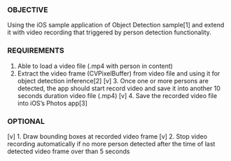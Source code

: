 ### OBJECTIVE
Using the iOS sample application of Object Detection sample[1] and extend it with video recording that triggered by person detection functionality.

### REQUIREMENTS
1. Able to load a video file (.mp4 with person in content)
2. Extract the video frame (CVPixelBuffer) from video file and using it for object detection inference[2]
[v] 3. Once one or more persons are detected, the app should start record video and save it into another 10 seconds duration video file (.mp4)
[v] 4. Save the recorded video file into iOS’s Photos app[3]

### OPTIONAL
[v] 1. Draw bounding boxes at recorded video frame
[v] 2. Stop video recording automatically if no more person detected after the time of last detected video frame over than 5 seconds
